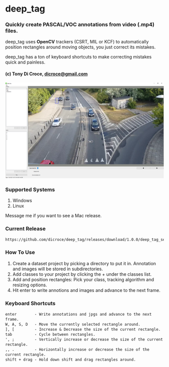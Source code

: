 # deep_tag
### Quickly create PASCAL/VOC annotations from video (.mp4) files.

deep_tag uses **OpenCV** trackers (CSRT, MIL or KCF) to automatically position rectangles around moving objects, you just correct its mistakes.

deep_tag has a ton of keyboard shortcuts to make correcting mistakes quick and painless.

#### (c) Tony Di Croce, dicroce@gmail.com

![Image of deep_tag](https://github.com/dicroce/deep_tag/raw/main/screenshot1.png)

### Supported Systems
1) Windows
2) Linux

Message me if you want to see a Mac release.

### Current Release
    https://github.com/dicroce/deep_tag/releases/download/1.0.0/deep_tag_setup.exe

### How To Use
1) Create a dataset project by picking a directory to put it in. Annotation and images will be stored in subdirectories.
2) Add classes to your project by clicking the + under the classes list.
3) Add and position rectangles: Pick your class, tracking algorithm and resizing options.
4) Hit enter to write annotions and images and advance to the next frame.

### Keyboard Shortcuts

    enter        - Write annotations and jpgs and advance to the next frame.
    W, A, S, D   - Move the currently selected rectangle around.
    ], [         - Increase & Decrease the size of the current rectangle.
    tab          - Cycle between rectangles.
    ', ;         - Vertically increase or decrease the size of the current rectangle.
    ,, .         - Horizontally increase or decrease the size of the current rectangle.
    shift + drag - Hold down shift and drag rectangles around.
